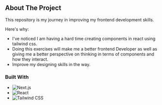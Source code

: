 <!-- ABOUT THE PROJECT -->
## About The Project

This repository is my journey in improving my frontend development skills.

Here's why:
* I've noticed I am having a hard time creating components in react using tailwind css.
* Doing this exercises will make me a better frontend Developer as well as giving me a better perspective on thinking in terms of components and how they interact.
* Improve my designing skills in the way.


### Built With
* ![Next.js](https://img.shields.io/badge/Next.js-000000?logo=next.js&logoColor=white&style=for-the-badge)
* ![React](https://img.shields.io/badge/React-61DAFB?logo=react&logoColor=black&style=for-the-badge)
* ![Tailwind CSS](https://img.shields.io/badge/Tailwind_CSS-06B6D4?logo=tailwindcss&logoColor=white&style=for-the-badge)
